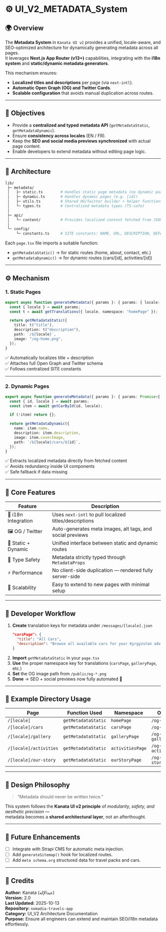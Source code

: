 # ⚙️ UI_V2_METADATA_System

## 🌍 Overview

The **Metadata System** in `Kanata UI v2` provides a unified, locale-aware, and SEO-optimized architecture for dynamically generating metadata across all pages.  
It leverages **Next.js App Router (v13+)** capabilities, integrating with the **i18n system** and **static/dynamic metadata generators**.

This mechanism ensures:
- **Localized titles and descriptions** per page (via `next-intl`).
- **Automatic Open Graph (OG) and Twitter Cards**.
- **Scalable configuration** that avoids manual duplication across routes.

---

## 🎯 Objectives

- Provide a **centralized and typed metadata API** (`getMetadataStatic`, `getMetadataDynamic`).
- Ensure **consistency across locales** (EN / FR).
- Keep the **SEO and social media previews synchronized** with actual page content.
- Enable developers to extend metadata without editing page logic.

---

## 🧱 Architecture

```bash
lib/
 ├─ metadata/
 │   ├─ static.ts        # Handles static page metadata (no dynamic params)
 │   ├─ dynamic.ts       # Handles dynamic pages (e.g. [id])
 │   ├─ utils.ts         # Shared OG/Twitter builder + helper functions
 │   └─ types.ts         # Centralized metadata types (TS-safe)
 │
 ├─ api/
 │   └─ content/         # Provides localized content fetched from JSON / CMS
 │
 └─ config/
     └─ constants.ts     # SITE constants: NAME, URL, DESCRIPTION, DEFAULT_IMAGE
```

Each `page.tsx` file imports a suitable function:
- `getMetadataStatic()` → for static routes (home, about, contact, etc.)
- `getMetadataDynamic()` → for dynamic routes (cars/[id], activities/[id])

---

## ⚙️ Mechanism

### 1. Static Pages

```ts
export async function generateMetadata({ params }: { params: { locale: string } }) {
  const { locale } = await params;
  const t = await getTranslations({ locale, namespace: "homePage" });

  return getMetadataStatic({
    title: t("title"),
    description: t("description"),
    path: `/${locale}`,
    image: "/og-home.png",
  });
}
```

✅ Automatically localizes title + description  
✅ Attaches full Open Graph and Twitter schema  
✅ Follows centralized SITE constants

---

### 2. Dynamic Pages

```ts
export async function generateMetadata({ params }: { params: Promise<{ id: string; locale: string }> }) {
  const { id, locale } = await params;
  const item = await getCarById(id, locale);

  if (!item) return {};

  return getMetadataDynamic({
    name: item.name,
    description: item.description,
    image: item.coverImage,
    path: `/${locale}/cars/${id}`,
  });
}
```

✅ Extracts localized metadata directly from fetched content  
✅ Avoids redundancy inside UI components  
✅ Safe fallback if data missing

---

## 🧩 Core Features

| Feature | Description |
|----------|--------------|
| 🧭 i18n Integration | Uses `next-intl` to pull localized titles/descriptions |
| 🖼️ OG / Twitter | Auto-generates meta images, alt tags, and social previews |
| 🧱 Static + Dynamic | Unified interface between static and dynamic routes |
| 🧩 Type Safety | Metadata strictly typed through `MetadataProps` |
| ⚡ Performance | No client-side duplication — rendered fully server-side |
| 🔄 Scalability | Easy to extend to new pages with minimal setup |

---

## 🧠 Developer Workflow

1. **Create** translation keys for metadata under `/messages/[locale].json`
   ```json
   "carsPage": {
     "title": "All Cars",
     "description": "Browse all available cars for your Kyrgyzstan adventure."
   }
   ```
2. **Import** `getMetadataStatic` in your `page.tsx`
3. **Use** the proper namespace key for translations (`carsPage`, `galleryPage`, etc.)
4. **Set** the OG image path from `/public/og-*.png`
5. **Done** → SEO + social previews now fully automated 🎯

---

## 🧩 Example Directory Usage

| Page | Function Used | Namespace | OG Image |
|------|----------------|------------|-----------|
| `/[locale]` | `getMetadataStatic` | `homePage` | `/og-home.png` |
| `/[locale]/cars` | `getMetadataStatic` | `carsPage` | `/og-cars.png` |
| `/[locale]/gallery` | `getMetadataStatic` | `galleryPage` | `/og-gallery.png` |
| `/[locale]/activities` | `getMetadataStatic` | `activitiesPage` | `/og-activities.png` |
| `/[locale]/our-story` | `getMetadataStatic` | `ourStoryPage` | `/og-our-story.png` |

---

## 🧭 Design Philosophy

> “Metadata should never be written twice.”

This system follows the **Kanata UI v2 principle** of *modularity, safety, and aesthetic precision* —  
metadata becomes a **shared architectural layer**, not an afterthought.

---

## 🧱 Future Enhancements

- [ ] Integrate with Strapi CMS for automatic meta injection.  
- [ ] Add `generateSitemap()` hook for localized routes.  
- [ ] Add `meta schema.org` structured data for travel packs and cars.  

---

## 🧾 Credits

**Author:** Kanata (عبدالإله)  
**Version:** 2.0  
**Last Updated:** 2025-10-13  
**Repository:** `nomadia-travels-app`  
**Category:** UI_V2 Architecture Documentation  
**Purpose:** Ensure all engineers can extend and maintain SEO/i18n metadata effortlessly.

